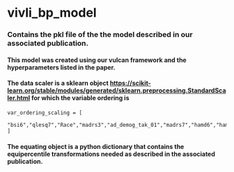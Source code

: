 # vivli_bp_model

### Contains the pkl file of the the model described in our associated publication. 

#### This model was created using our vulcan framework and the hyperparameters listed in the paper. 

#### The data scaler is a sklearn object https://scikit-learn.org/stable/modules/generated/sklearn.preprocessing.StandardScaler.html for which the variable ordering is     

```
var_ordering_scaling = [
    "bsi6","qlesq7","Race","madrs3","ad_demog_tak_01","madrs7","hamd6","hamd16","qlesq3","qids14","ymrs_07","ymrs_04","scl64","qids15","qlesq14","scl64","qids13","scl32","hama13","madrs9","qlesq13","qids5","hama10","sds2","cgi1","madrs6","qids2","qids16","hama4","ymrs_05","qids11","madrs1","qids12","madrs8","treatment"
]
```

#### The equating object is a python dictionary that contains the equipercentile transformations needed as described in the associated publication.